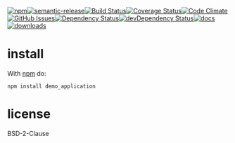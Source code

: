 [![npm](https://img.shields.io/npm/v/kronos-flow.svg)](https://www.npmjs.com/package/kronos-flow)[![semantic-release](https://img.shields.io/badge/%20%20%F0%9F%93%A6%F0%9F%9A%80-semantic--release-e10079.svg)](https://github.com/Darlenya/demo_application)[![Build Status](https://secure.travis-ci.org/Darlenya/demo_application.png)](http://travis-ci.org/Darlenya/demo_application)[![Coverage Status](https://coveralls.io/repos/Darlenya/demo_application/badge.svg)](https://coveralls.io/r/Darlenya/demo_application)[![Code Climate](https://codeclimate.com/github/Darlenya/demo_application/badges/gpa.svg)](https://codeclimate.com/github/Darlenya/demo_application)[![GitHub Issues](https://img.shields.io/github/issues/Darlenya/demo_application.svg?style=flat-square)](https://github.com/Darlenya/demo_application/issues)[![Dependency Status](https://david-dm.org/Darlenya/demo_application.svg)](https://david-dm.org/Darlenya/demo_application)[![devDependency Status](https://david-dm.org/Darlenya/demo_application/dev-status.svg)](https://david-dm.org/Darlenya/demo_application#info=devDependencies)[![docs](http://inch-ci.org/github/Darlenya/demo_application.svg?branch=master)](http://inch-ci.org/github/Darlenya/demo_application)[![downloads](http://img.shields.io/npm/dm/kronos-flow.svg?style=flat-square)](https://npmjs.org/package/kronos-flow)

install
=======

With [npm](http://npmjs.org) do:

```
npm install demo_application
```

license
=======

BSD-2-Clause
